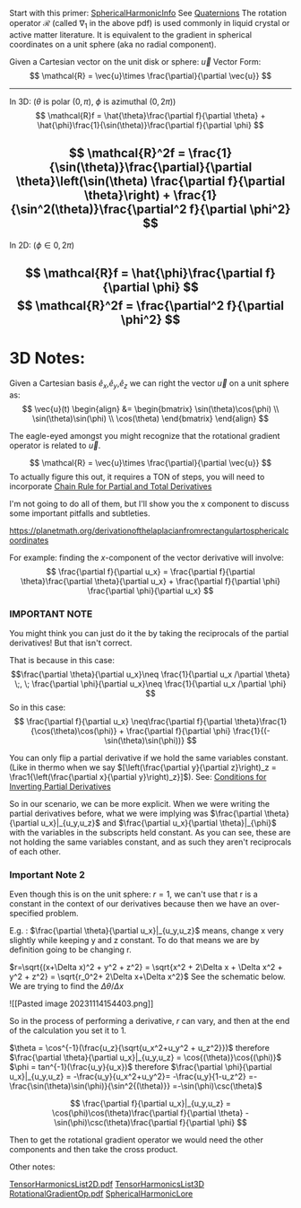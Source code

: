 
Start with this primer: [SphericalHarmonicInfo](SphericalHarmonicInfo.pdf)
See [Quaternions](Quaternions.md)
The rotation operator $\mathcal{R}$ (called $\nabla_1$ in the above pdf) is used commonly in liquid crystal or active matter literature. It is equivalent to the gradient in spherical coordinates on a unit sphere (aka no radial component).

Given a Cartesian vector on the unit disk or sphere: $\vec{u}$ 
Vector Form:
$$
\mathcal{R} = \vec{u}\times \frac{\partial}{\partial \vec{u}}
$$

--------
In 3D: ($\theta$ is polar ($0,\pi$), $\phi$ is azimuthal ($0,2\pi$))
$$
\mathcal{R}f = \hat{\theta}\frac{\partial f}{\partial \theta} + \hat{\phi}\frac{1}{\sin(\theta)}\frac{\partial f}{\partial \phi}
$$

$$
\mathcal{R}^2f = \frac{1}{\sin(\theta)}\frac{\partial}{\partial \theta}\left(\sin(\theta) \frac{\partial f}{\partial \theta}\right) + \frac{1}{\sin^2(\theta)}\frac{\partial^2 f}{\partial \phi^2}
$$
-----
In 2D: ($\phi \in 0,2\pi$)

$$
\mathcal{R}f = \hat{\phi}\frac{\partial f}{\partial \phi} 
$$
$$
\mathcal{R}^2f = \frac{\partial^2 f}{\partial \phi^2} 
$$
----



# 3D Notes:
Given a Cartesian basis $\hat{e}_x$,$\hat{e}_y$,$\hat{e}_z$ we can right the vector $\vec{u}$ on a unit sphere as:
$$
\vec{u}(t) 
\begin{align}
     &= \begin{bmatrix}
           \sin(\theta)\cos(\phi) \\
           \sin(\theta)\sin(\phi) \\
           \cos(\theta)
         \end{bmatrix}
  \end{align}
$$


The eagle-eyed amongst you might recognize that the rotational gradient operator is related to $\vec{u}$. 

$$
\mathcal{R} = \vec{u}\times \frac{\partial}{\partial \vec{u}}
$$
To actually figure this out, it requires a TON of steps, you will need to incorporate [Chain Rule for Partial and Total Derivatives](Chain%20Rule%20for%20Partial%20and%20Total%20Derivatives.md)


I'm not going to do all of them, but I'll show you the x component to discuss some important pitfalls and subtleties.

https://planetmath.org/derivationofthelaplacianfromrectangulartosphericalcoordinates

For example: finding the $x$-component of the vector derivative will involve:
$$
\frac{\partial f}{\partial u_x} = \frac{\partial f}{\partial \theta}\frac{\partial \theta}{\partial u_x} + \frac{\partial f}{\partial \phi} \frac{\partial \phi}{\partial u_x}
$$

### IMPORTANT NOTE
You might think you can just do it the by taking the reciprocals of the partial derivatives! But that isn't correct.

That is because in this case:
$$\frac{\partial \theta}{\partial u_x}\neq \frac{1}{\partial u_x /\partial \theta} \;, \; \frac{\partial \phi}{\partial u_x}\neq \frac{1}{\partial u_x /\partial \phi}
$$
So in this case:
$$
\frac{\partial f}{\partial u_x} \neq\frac{\partial f}{\partial \theta}\frac{1}{\cos(\theta)\cos(\phi)} + \frac{\partial f}{\partial \phi} \frac{1}{(-\sin(\theta)\sin(\phi))}
$$

You can only flip a partial derivative if we hold the same variables constant. (Like in thermo when we say $[\left(\frac{\partial y}{\partial z}\right)_z = \frac1{\left(\frac{\partial x}{\partial y}\right)_z}]$). 
	See: [Conditions for Inverting Partial Derivatives](https://math.stackexchange.com/questions/4125401/sufficient-conditions-for-partial-derivative-reciprocal)

So in our scenario, we can be more explicit. When we were writing the partial derivatives before, what we were implying was $\frac{\partial \theta}{\partial u_x}|_{u_y,u_z}$ and $\frac{\partial u_x}{\partial \theta}|_{\phi}$ with the variables in the subscripts held constant. As you can see, these are not holding the same variables constant, and as such they aren't reciprocals of each other.

### Important Note 2
Even though this is on the unit sphere: $r = 1$, we can't use that r is a constant in the context of our derivatives because then we have an over-specified problem.

E.g. : $\frac{\partial \theta}{\partial u_x}|_{u_y,u_z}$ means, change x very slightly while keeping y and z constant. To do that means we are by definition going to be changing r. 

$r=\sqrt{(x+\Delta x)^2 + y^2 + z^2} = \sqrt{x^2 + 2\Delta x + \Delta x^2 + y^2 + z^2} = \sqrt{r_0^2+ 2\Delta x+\Delta x^2}$ See the schematic below. We are trying to find the $\Delta \theta / \Delta x$ 

![[Pasted image 20231114154403.png]]

So in the process of performing a derivative, $r$ can vary, and then at the end of the calculation you set it to 1.


$\theta = \cos^{-1}(\frac{u_z}{\sqrt{u_x^2+u_y^2 + u_z^2}})$ therefore $\frac{\partial \theta}{\partial u_x}|_{u_y,u_z} = \cos{(\theta)}\cos{(\phi)}$
$\phi = tan^{-1}(\frac{u_y}{u_x})$ therefore $\frac{\partial \phi}{\partial u_x}|_{u_y,u_z} = -\frac{u_y}{u_x^2+u_y^2}= -\frac{u_y}{1-u_z^2} =-\frac{\sin(\theta)\sin(\phi)}{\sin^2{(\theta)}} =-\sin(\phi)\csc(\theta)$ 

$$
\frac{\partial f}{\partial u_x}|_{u_y,u_z} =  \cos(\phi)\cos(\theta)\frac{\partial f}{\partial \theta} -\sin(\phi)\csc(\theta)\frac{\partial f}{\partial \phi} 
$$

Then to get the rotational gradient operator we would need the other components and then take the cross product. 


Other notes:

[TensorHarmonicsList2D.pdf](TensorHarmonicsList2D.pdf)
[TensorHarmonicsList3D](TensorHarmonicsList3D.pdf)
[RotationalGradientOp.pdf]([RotationalGradientOp.pdf)
[SphericalHarmonicLore](SphericalHarmonicLore.pdf)




